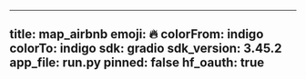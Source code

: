 
---
title: map_airbnb 
emoji: 🔥
colorFrom: indigo
colorTo: indigo
sdk: gradio
sdk_version: 3.45.2
app_file: run.py
pinned: false
hf_oauth: true
---
